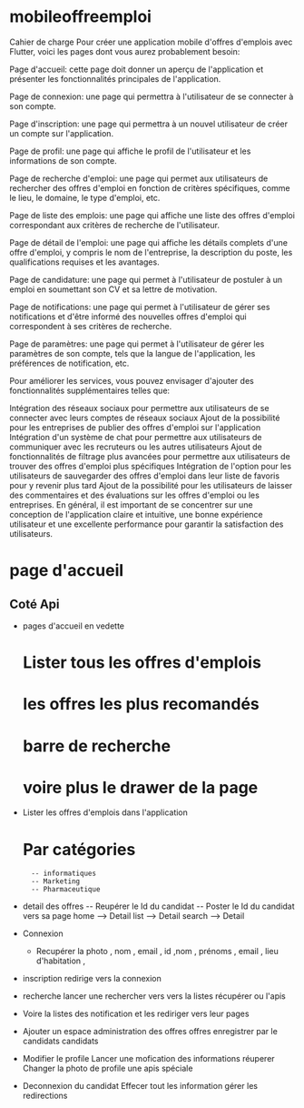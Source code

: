 # mobileoffreemploi


Cahier de charge Pour créer une application mobile d'offres d'emplois avec Flutter, voici les pages dont vous aurez probablement besoin:

Page d'accueil: cette page doit donner un aperçu de l'application et présenter les fonctionnalités principales de l'application.

Page de connexion: une page qui permettra à l'utilisateur de se connecter à son compte.

Page d'inscription: une page qui permettra à un nouvel utilisateur de créer un compte sur l'application.

Page de profil: une page qui affiche le profil de l'utilisateur et les informations de son compte.

Page de recherche d'emploi: une page qui permet aux utilisateurs de rechercher des offres d'emploi en fonction de critères spécifiques, comme le lieu, le domaine, le type d'emploi, etc.

Page de liste des emplois: une page qui affiche une liste des offres d'emploi correspondant aux critères de recherche de l'utilisateur.

Page de détail de l'emploi: une page qui affiche les détails complets d'une offre d'emploi, y compris le nom de l'entreprise, la description du poste, les qualifications requises et les avantages.

Page de candidature: une page qui permet à l'utilisateur de postuler à un emploi en soumettant son CV et sa lettre de motivation.

Page de notifications: une page qui permet à l'utilisateur de gérer ses notifications et d'être informé des nouvelles offres d'emploi qui correspondent à ses critères de recherche.

Page de paramètres: une page qui permet à l'utilisateur de gérer les paramètres de son compte, tels que la langue de l'application, les préférences de notification, etc.

Pour améliorer les services, vous pouvez envisager d'ajouter des fonctionnalités supplémentaires telles que:

Intégration des réseaux sociaux pour permettre aux utilisateurs de se connecter avec leurs comptes de réseaux sociaux
Ajout de la possibilité pour les entreprises de publier des offres d'emploi sur l'application
Intégration d'un système de chat pour permettre aux utilisateurs de communiquer avec les recruteurs ou les autres utilisateurs
Ajout de fonctionnalités de filtrage plus avancées pour permettre aux utilisateurs de trouver des offres d'emploi plus spécifiques
Intégration de l'option pour les utilisateurs de sauvegarder des offres d'emploi dans leur liste de favoris pour y revenir plus tard
Ajout de la possibilité pour les utilisateurs de laisser des commentaires et des évaluations sur les offres d'emploi ou les entreprises.
En général, il est important de se concentrer sur une conception de l'application claire et intuitive, une bonne expérience utilisateur et une excellente performance pour garantir la satisfaction des utilisateurs.


# page d'accueil


##    Coté Api

- pages d'accueil en vedette
     # Lister tous les offres d'emplois
     # les offres les plus recomandés
     # barre de recherche 
     # voire plus le drawer de la page

- Lister les offres d'emplois dans l'application
     # Par catégories
        -- informatiques
        -- Marketing
        -- Pharmaceutique

- detail des offres
  -- Reupérer le Id du candidat
  -- Poster le Id du candidat vers sa page
  home --> Detail
  list --> Detail
  search --> Detail

- Connexion
   - Recupérer la photo , nom , email , id ,nom , prénoms , email , lieu d'habitation , 
   
- inscription
    redirige vers la connexion

- recherche
   lancer une rechercher vers vers la listes récupérer ou l'apis
 
- Voire la listes des notification et les rediriger vers leur pages

- Ajouter un espace administration des offres offres enregistrer par le candidats candidats

- Modifier le profile
   Lancer une mofication des informations réuperer
   Changer la photo de profile une apis spéciale

- Deconnexion du candidat
  Effecer tout les information gérer les redirections





